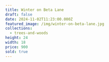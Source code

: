 ```yaml
---
title: Winter on Beta Lane
draft: false
date: 2024-11-02T11:23:00.000Z
featured_image: /img/winter-on-beta-lane.jpg
collections:
  - trees-and-woods
height: 24
width: 18
price: 900
sold: true
---
```

